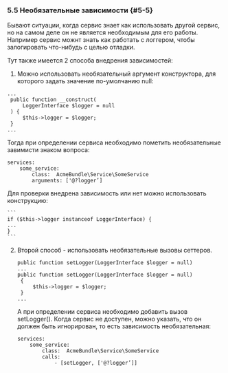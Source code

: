 ### 5.5 Необязательные зависимости {#5-5}

Бывают ситуации, когда сервис знает как использовать другой сервис, но на самом деле он не является необходимым для его работы. Например сервис можнт знать как работать с логгером, чтобы залогировать что-нибудь с целью отладки.

Тут также имеется 2 способа внедрения зависимостей:

1.  Можно использовать необязательный аргумент конструктора, для которого задать значение по-умолчанию null:
```
...
 public function __construct(
     LoggerInterface $logger = null
 ) {
     $this->logger = $logger;
 }
...
```
Тогда при определении сервиса необходимо пометить необязательные завимисти знаком вопроса:
```
services:   
    some_service:
        class:  AcmeBundle\Service\SomeService
        arguments: ['@?logger’]
```
Для проверки внедрена зависимость или нет можно использовать конструкцию:

    ```
    if ($this->logger instanceof LoggerInterface) {
    ...
    }
    ```

2. Второй способ - использовать необязательные вызовы сеттеров.

    ```
    public function setLogger(LoggerInterface $logger = null)
    ...
    public function setLogger(LoggerInterface $logger = null)
     {
         $this->logger = $logger;
     }
    ...
    ```

    А при определении сервиса необходимо добавить вызов setLogger(). Когда сервис не доступен, можно указать, что он должен быть игнорирован, то есть зависимость необязательная:

    ```
    services:   
        some_service:        
            class:  AcmeBundle\Service\SomeService
            calls:
                - [setLogger, ['@?logger’]]
    ```